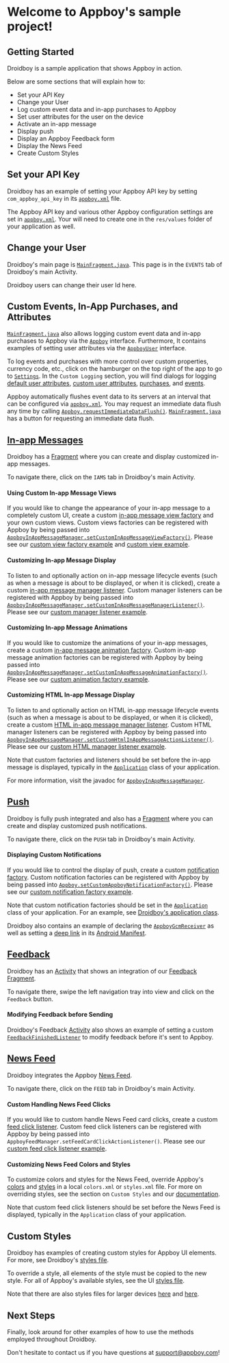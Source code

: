 # Welcome to Appboy's sample project!

## Getting Started

Droidboy is a sample application that shows Appboy in action.

Below are some sections that will explain how to:

* Set your API Key
* Change your User
* Log custom event data and in-app purchases to Appboy
* Set user attributes for the user on the device
* Activate an in-app message
* Display push
* Display an Appboy Feedback form
* Display the News Feed
* Create Custom Styles

## Set your API Key

Droidboy has an example of setting your Appboy API key by setting `com_appboy_api_key` in its [`appboy.xml`][2] file.

The Appboy API key and various other Appboy configuration settings are set in [`appboy.xml`][2]. Your will need to create one in the `res/values` folder of your application as well.

## Change your User

Droidboy's main page is [`MainFragment.java`][24]. This page is in the `EVENTS` tab of Droidboy's main Activity.

Droidboy users can change their user Id here.

## Custom Events, In-App Purchases, and Attributes

[`MainFragment.java`][24] also allows logging custom event data and in-app purchases to Appboy via the [`Appboy`][12] interface. Furthermore, It contains examples of setting user attributes via the [`AppboyUser`][13] interface.

To log events and purchases with more control over custom properties, currency code, etc., click on the hamburger on the top right of the app to go to [`Settings`][14].  In the `Custom Logging` section, you will find dialogs for logging [default user attributes][25], [custom user attributes][26], [purchases][27], and [events][28].

Appboy automatically flushes event data to its servers at an interval that can be configured via [`appboy.xml`][2]. You may request an immediate data flush any time by calling [`Appboy.requestImmediateDataFlush()`][38]. [`MainFragment.java`][24] has a button for requesting an immediate data flush.

## [In-app Messages][47]

Droidboy has a [Fragment][23] where you can create and display customized in-app messages.

To navigate there, click on the `IAMS` tab in Droidboy's main Activity.

#### Using Custom In-app Message Views

If you would like to change the appearance of your in-app message to a completely custom UI, create a custom [in-app message view factory][29] and your own custom views. Custom views factories can be registered with Appboy by being passed into [`AppboyInAppMessageManager.setCustomInAppMessageViewFactory()`][42]. Please see our [custom view factory example][31] and [custom view example][30].

#### Customizing In-app Message Display

To listen to and optionally action on in-app message lifecycle events (such as when a message is about to be displayed, or when it is clicked), create a custom [in-app message manager listener][33]. Custom manager listeners can be registered with Appboy by being passed into [`AppboyInAppMessageManager.setCustomInAppMessageManagerListener()`][43]. Please see our [custom manager listener example][34].

#### Customizing In-app Message Animations

If you would like to customize the animations of your in-app messages, create a custom [in-app message animation factory][32]. Custom in-app message animation factories can be registered with Appboy by being passed into [`AppboyInAppMessageManager.setCustomInAppMessageAnimationFactory()`][44]. Please see our [custom animation factory example][35].

#### Customizing HTML In-app Message Display

To listen to and optionally action on HTML in-app message lifecycle events (such as when a message is about to be displayed, or when it is clicked), create a custom [HTML in-app message manager listener][36]. Custom HTML manager listeners can be registered with Appboy by being passed into [`AppboyInAppMessageManager.setCustomHtmlInAppMessageActionListener()`][45]. Please see our [custom HTML manager listener example][37].

Note that custom factories and listeners should be set before the in-app message is displayed, typically in the [`Application`][40] class of your application.

For more information, visit the javadoc for [`AppboyInAppMessageManager`][22].

## [Push][46]

Droidboy is fully push integrated and also has a [Fragment][21] where you can create and display customized push notifications.

To navigate there, click on the `PUSH` tab in Droidboy's main Activity.

#### Displaying Custom Notifications

If you would like to control the display of push, create a custom [notification factory][20]. Custom notification factories can be registered with Appboy by being passed into [`Appboy.setCustomAppboyNotificationFactory()`][39]. Please see our [custom notification factory example][18].

Note that custom notification factories should be set in the [`Application`][40] class of your application. For an example, see [Droidboy's application class][17].

Droidboy also contains an example of declaring the [`AppboyGcmReceiver`][16] as well as setting a [deep link][4] in its [Android Manifest][3].

## [Feedback][49]

Droidboy has an [Activity][19] that shows an integration of our [Feedback Fragment][15].

To navigate there, swipe the left navigation tray into view and click on the `Feedback` button.

#### Modifying Feedback before Sending

Droidboy's Feedback [Activity][19] also shows an example of setting a custom [`FeedbackFinishedListener`][41] to modify feedback before it's sent to Appboy.

## [News Feed][48]

Droidboy integrates the Appboy [News Feed][9].

To navigate there, click on the `FEED` tab in Droidboy's main Activity.

#### Custom Handling News Feed Clicks

If you would like to custom handle News Feed card clicks, create a custom [feed click listener][10]. Custom feed click listeners can be registered with Appboy by being passed into `AppboyFeedManager.setFeedCardClickActionListener()`. Please see our [custom feed click listener example][11].

#### Customizing News Feed Colors and Styles

To customize colors and styles for the News Feed, override Appboy's [colors][8] and [styles][1] in a local `colors.xml` or `styles.xml` file. For more on overriding styles, see the section on `Custom Styles` and our [documentation][50].

Note that custom feed click listeners should be set before the News Feed is displayed, typically in the `Application` class of your application.

## Custom Styles

Droidboy has examples of creating custom styles for Appboy UI elements. For more, see Droidboy's [styles file][7].

To override a style, all elements of the style must be copied to the new style. For all of Appboy's available styles, see the UI [styles file][1].

Note that there are also styles files for larger devices [here][5] and [here][6].

## Next Steps

Finally, look around for other examples of how to use the methods employed throughout Droidboy.

Don't hesitate to contact us if you have questions at [support@appboy.com](mailto:support@appboy.com)!

[1]: https://github.com/Appboy/appboy-android-sdk/blob/master/android-sdk-ui/res/values/styles.xml
[2]: https://github.com/Appboy/appboy-android-sdk/blob/master/droidboy/res/values/appboy.xml
[3]: https://github.com/Appboy/appboy-android-sdk/blob/master/droidboy/AndroidManifest.xml
[4]: https://developer.android.com/training/app-indexing/deep-linking.html
[5]: https://github.com/Appboy/appboy-android-sdk/blob/master/droidboy/res/values-xlarge/styles.xml
[6]: https://github.com/Appboy/appboy-android-sdk/blob/master/droidboy/res/values-sw600dp/styles.xml
[7]: https://github.com/Appboy/appboy-android-sdk/blob/master/droidboy/res/values/styles.xml
[8]: https://github.com/Appboy/appboy-android-sdk/blob/master/android-sdk-ui/res/values/colors.xml
[9]: https://github.com/Appboy/appboy-android-sdk/blob/master/android-sdk-ui/src/com/appboy/ui/AppboyFeedFragment.java
[10]: https://github.com/Appboy/appboy-android-sdk/blob/master/android-sdk-ui/src/com/appboy/ui/feed/listeners/IFeedClickActionListener.java
[11]: https://github.com/Appboy/appboy-android-sdk/blob/master/droidboy/src/com/appboy/sample/CustomFeedClickActionListener.java
[12]: https://appboy.github.io/appboy-android-sdk/javadocs/com/appboy/Appboy.html
[13]: https://appboy.github.io/appboy-android-sdk/javadocs/com/appboy/AppboyUser.html
[14]: https://github.com/Appboy/appboy-android-sdk/blob/master/droidboy/src/com/appboy/sample/PreferencesActivity.java
[15]: https://github.com/Appboy/appboy-android-sdk/blob/master/android-sdk-ui/src/com/appboy/ui/AppboyFeedbackFragment.java
[16]: https://github.com/Appboy/appboy-android-sdk/blob/master/android-sdk-ui/src/com/appboy/AppboyGcmReceiver.java
[17]: https://github.com/Appboy/appboy-android-sdk/blob/master/droidboy/src/com/appboy/sample/DroidboyApplication.java
[18]: https://github.com/Appboy/appboy-android-sdk/blob/master/droidboy/src/com/appboy/sample/DroidboyNotificationFactory.java
[19]: https://github.com/Appboy/appboy-android-sdk/blob/master/droidboy/src/com/appboy/sample/FeedbackFragmentActivity.java
[20]: https://appboy.github.io/appboy-android-sdk/javadocs/com/appboy/IAppboyNotificationFactory.html
[21]: https://github.com/Appboy/appboy-android-sdk/blob/master/droidboy/src/com/appboy/sample/PushTesterFragment.java
[22]: https://appboy.github.io/appboy-android-sdk/javadocs/com/appboy/ui/inappmessage/AppboyInAppMessageManager.html
[23]: https://github.com/Appboy/appboy-android-sdk/blob/master/droidboy/src/com/appboy/sample/InAppMessageTesterFragment.java
[24]: https://github.com/Appboy/appboy-android-sdk/blob/master/droidboy/src/com/appboy/sample/MainFragment.java
[25]: https://github.com/Appboy/appboy-android-sdk/blob/master/droidboy/src/com/appboy/sample/UserProfileDialog.java
[26]: https://github.com/Appboy/appboy-android-sdk/blob/master/droidboy/src/com/appboy/sample/logging/CustomUserAttributeDialog.java
[27]: https://github.com/Appboy/appboy-android-sdk/blob/master/droidboy/src/com/appboy/sample/logging/CustomPurchaseDialog.java
[28]: https://github.com/Appboy/appboy-android-sdk/blob/master/droidboy/src/com/appboy/sample/logging/CustomEventDialog.java
[29]: https://github.com/Appboy/appboy-android-sdk/blob/master/android-sdk-ui/src/com/appboy/ui/inappmessage/IInAppMessageViewFactory.java
[30]: https://github.com/Appboy/appboy-android-sdk/blob/master/droidboy/src/com/appboy/sample/CustomInAppMessageView.java
[31]: https://github.com/Appboy/appboy-android-sdk/blob/master/droidboy/src/com/appboy/sample/CustomInAppMessageViewFactory.java
[32]: https://github.com/Appboy/appboy-android-sdk/blob/master/android-sdk-ui/src/com/appboy/ui/inappmessage/IInAppMessageAnimationFactory.java
[33]: https://github.com/Appboy/appboy-android-sdk/blob/master/android-sdk-ui/src/com/appboy/ui/inappmessage/listeners/IInAppMessageManagerListener.java
[34]: https://github.com/Appboy/appboy-android-sdk/blob/master/droidboy/src/com/appboy/sample/CustomInAppMessageManagerListener.java
[35]: https://github.com/Appboy/appboy-android-sdk/blob/master/droidboy/src/com/appboy/sample/CustomInAppMessageAnimationFactory.java
[36]: https://github.com/Appboy/appboy-android-sdk/blob/master/android-sdk-ui/src/com/appboy/ui/inappmessage/listeners/IHtmlInAppMessageActionListener.java
[37]: https://github.com/Appboy/appboy-android-sdk/blob/master/droidboy/src/com/appboy/sample/CustomHtmlInAppMessageActionListener.java
[38]: https://appboy.github.io/appboy-android-sdk/javadocs/com/appboy/Appboy.html#requestImmediateDataFlush--
[39]: https://appboy.github.io/appboy-android-sdk/javadocs/com/appboy/Appboy.html#setCustomAppboyNotificationFactory-com.appboy.IAppboyNotificationFactory-
[40]: https://developer.android.com/reference/android/app/Application.html
[41]: https://appboy.github.io/appboy-android-sdk/javadocs/com/appboy/ui/AppboyFeedbackFragment.FeedbackFinishedListener.html
[42]: https://appboy.github.io/appboy-android-sdk/javadocs/com/appboy/ui/inappmessage/AppboyInAppMessageManager.html#setCustomInAppMessageViewFactory-com.appboy.ui.inappmessage.IInAppMessageViewFactory-
[43]: https://appboy.github.io/appboy-android-sdk/javadocs/com/appboy/ui/inappmessage/AppboyInAppMessageManager.html#setCustomInAppMessageManagerListener-com.appboy.ui.inappmessage.listeners.IInAppMessageManagerListener-
[44]: https://appboy.github.io/appboy-android-sdk/javadocs/com/appboy/ui/inappmessage/AppboyInAppMessageManager.html#setCustomInAppMessageAnimationFactory-com.appboy.ui.inappmessage.IInAppMessageAnimationFactory-
[45]: https://appboy.github.io/appboy-android-sdk/javadocs/com/appboy/ui/inappmessage/AppboyInAppMessageManager.html#setCustomHtmlInAppMessageActionListener-com.appboy.ui.inappmessage.listeners.IHtmlInAppMessageActionListener-
[46]: https://www.appboy.com/documentation/Android/#push-notifications
[47]: https://www.appboy.com/documentation/Android/#in-app-messaging
[48]: https://www.appboy.com/documentation/Android/#news-feed
[49]: https://www.appboy.com/documentation/Android/#customer-feedback
[50]: https://www.appboy.com/documentation/Android/#news-feed-customization
